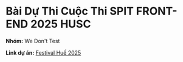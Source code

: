 # Bài Dự Thi Cuộc Thi SPIT FRONT-END 2025 HUSC

**Nhóm:** We Don't Test

**Link dự án:** [Festival Huế 2025](https://pdbao278.github.io/Festival_Hue_2025)
